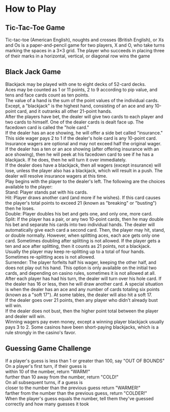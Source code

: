 # How to Play

## Tic-Tac-Toe Game

Tic-tac-toe (American English), noughts and crosses (British English), or Xs and Os is a paper-and-pencil game for two players, X and O, who take turns marking the spaces in a 3×3 grid. The player who succeeds in placing three of their marks in a horizontal, vertical, or diagonal row wins the game

## Black Jack Game

Blackjack may be played with one to eight decks of 52-card decks.\
Aces may be counted as 1 or 11 points, 2 to 9 according to pip value, and tens and face cards count as ten points.\
The value of a hand is the sum of the point values of the individual cards. Except, a "blackjack" is the highest hand, consisting of an ace and any 10-point card, and it outranks all other 21-point hands.\
After the players have bet, the dealer will give two cards to each player and two cards to himself. One of the dealer cards is dealt face up. The facedown card is called the "hole card."\
If the dealer has an ace showing, he will offer a side bet called "insurance." This side wager pays 2 to 1 if the dealer's hole card is any 10-point card. Insurance wagers are optional and may not exceed half the original wager.\
If the dealer has a ten or an ace showing (after offering insurance with an ace showing), then he will peek at his facedown card to see if he has a blackjack. If he does, then he will turn it over immediately.\
If the dealer does have a blackjack, then all wagers (except insurance) will lose, unless the player also has a blackjack, which will result in a push. The dealer will resolve insurance wagers at this time.\
Play begins with the player to the dealer's left. The following are the choices available to the player: \
Stand: Player stands pat with his cards.\
Hit: Player draws another card (and more if he wishes). If this card causes the player's total points to exceed 21 (known as "breaking" or "busting") then he loses.\
Double: Player doubles his bet and gets one, and only one, more card.\
Split: If the player has a pair, or any two 10-point cards, then he may double his bet and separate his cards into two individual hands. The dealer will automatically give each card a second card. Then, the player may hit, stand, or double normally. However, when splitting aces, each ace gets only one card. Sometimes doubling after splitting is not allowed. If the player gets a ten and ace after splitting, then it counts as 21 points, not a blackjack. Usually the player may keep re-splitting up to a total of four hands. Sometimes re-splitting aces is not allowed.\
Surrender: The player forfeits half his wager, keeping the other half, and does not play out his hand. This option is only available on the initial two cards, and depending on casino rules, sometimes it is not allowed at all.\
After each player has had his turn, the dealer will turn over his hole card. If the dealer has 16 or less, then he will draw another card. A special situation is when the dealer has an ace and any number of cards totaling six points (known as a "soft 17"). At some tables, the dealer will also hit a soft 17.\
If the dealer goes over 21 points, then any player who didn't already bust will win.\
If the dealer does not bust, then the higher point total between the player and dealer will win.\
Winning wagers pay even money, except a winning player blackjack usually pays 3 to 2. Some casinos have been short-paying blackjacks, which is a rule strongly in the casino's favor.

## Guessing Game Challenge

If a player's guess is less than 1 or greater than 100, say "OUT OF BOUNDS"\
On a player's first turn, if their guess is\
within 10 of the number, return "WARM!"\
further than 10 away from the number, return "COLD!"\
On all subsequent turns, if a guess is\
closer to the number than the previous guess return "WARMER!"\
farther from the number than the previous guess, return "COLDER!"\
When the player's guess equals the number, tell them they've guessed correctly and how many guesses it took